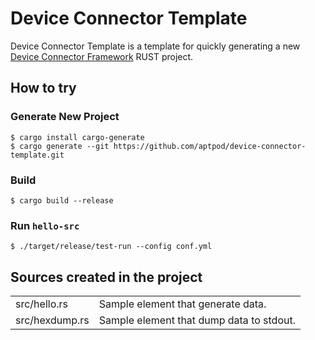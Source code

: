 # Device Connector Template

Device Connector Template is a template for quickly generating a new [Device Connector Framework](https://github.com/aptpod/device-connector-framework) RUST project.

## How to try

### Generate New Project

```
$ cargo install cargo-generate
$ cargo generate --git https://github.com/aptpod/device-connector-template.git
```

### Build

```
$ cargo build --release
```

### Run `hello-src`

```
$ ./target/release/test-run --config conf.yml
```

## Sources created in the project

|                |                                          |
| :------------- | :--------------------------------------- |
| src/hello.rs   | Sample element that generate data.       |
| src/hexdump.rs | Sample element that dump data to stdout. |
